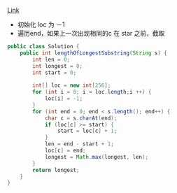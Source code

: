 [Link](https://leetcode.com/problems/longest-substring-without-repeating-characters/)

* 初始化 loc 为 －1
* 遍历end，如果上一次出现相同的c 在 star 之前，截取

```java
public class Solution {
    public int lengthOfLongestSubstring(String s) {
        int len = 0;
        int longest = 0;
        int start = 0;
        
        int[] loc = new int[256];
        for (int i = 0; i < loc.length;i ++) {
            loc[i] = -1;
        }
        for (int end = 0; end < s.length(); end++) {
            char c = s.charAt(end);
            if (loc[c] >= start) {
                start = loc[c] + 1;
            }
            len = end - start + 1;
            loc[c] = end;
            longest = Math.max(longest, len);
        }
        return longest;
    }
}
```
